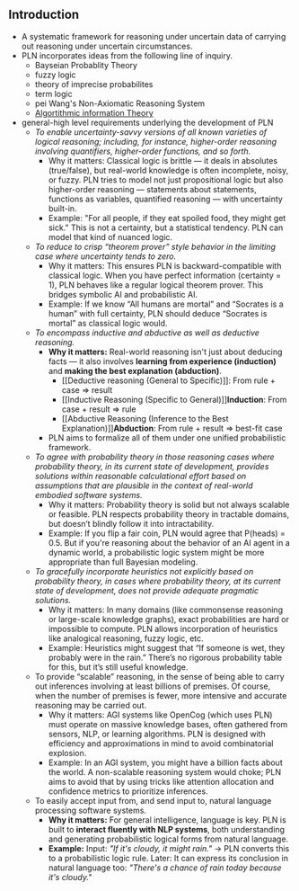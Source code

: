 
## Introduction

- A systematic framework for reasoning under uncertain data of carrying out reasoning under uncertain circumstances.
- PLN incorporates ideas from the following line of inquiry.
	- Bayseian Probablity Theory
	- fuzzy logic
	- theory of imprecise probabilites
	- term logic
	- pei Wang's Non-Axiomatic Reasoning System
	- [Algortithmic information Theory]([[AIT]])
- general-high level requirements underlying the development of PLN 
	- *To enable uncertainty-savvy versions of all known varieties of logical reasoning; including, for instance, higher-order reasoning involving quantifiers, higher-order functions, and so forth.*
		- Why it matters: Classical logic is brittle — it deals in absolutes (true/false), but real-world knowledge is often incomplete, noisy, or fuzzy. PLN tries to model not just propositional logic but also higher-order reasoning — statements about statements, functions as variables, quantified reasoning — with uncertainty built-in.
		- Example: "For all people, if they eat spoiled food, they might get sick." This is not a certainty, but a statistical tendency. PLN can model that kind of nuanced logic.
	- *To reduce to crisp “theorem prover” style behavior in the limiting case where uncertainty tends to zero.* 
		- Why it matters: This ensures PLN is backward-compatible with classical logic. When you have perfect information (certainty = 1), PLN behaves like a regular logical theorem prover. This bridges symbolic AI and probabilistic AI.
		- Example: If we know “All humans are mortal” and “Socrates is a human” with full certainty, PLN should deduce “Socrates is mortal” as classical logic would.
	- *To encompass inductive and abductive as well as deductive reasoning.*
		-  **Why it matters:**  Real-world reasoning isn't just about deducing facts — it also involves **learning from experience (induction)** and **making the best explanation (abduction)**.
			- [[Deductive reasoning (General to Specific)]]: From rule + case ⇒ result
			- [[Inductive Reasoning (Specific to General)]]**Induction**: From case + result ⇒ rule
			- [[Abductive Reasoning (Inference to the Best Explanation)]]**Abduction**: From rule + result ⇒ best-fit case   
		- PLN aims to formalize all of them under one unified probabilistic framework.
	- *To agree with probability theory in those reasoning cases where probability theory, in its current state of development, provides solutions within reasonable calculational effort based on assumptions that are plausible in the context of real-world embodied software systems.*
		- Why it matters: Probability theory is solid but not always scalable or feasible. PLN respects probability theory in tractable domains, but doesn’t blindly follow it into intractability.
		- Example: If you flip a fair coin, PLN would agree that P(heads) = 0.5. But if you're reasoning about the behavior of an AI agent in a dynamic world, a probabilistic logic system might be more appropriate than full Bayesian modeling.
	- *To gracefully incorporate heuristics not explicitly based on probability theory, in cases where probability theory, at its current state of development, does not provide adequate pragmatic solutions.*
		- Why it matters: In many domains (like commonsense reasoning or large-scale knowledge graphs), exact probabilities are hard or impossible to compute. PLN allows incorporation of heuristics like analogical reasoning, fuzzy logic, etc.
		- Example: Heuristics might suggest that “If someone is wet, they probably were in the rain.” There’s no rigorous probability table for this, but it’s still useful knowledge.
	-  To provide “scalable” reasoning, in the sense of being able to carry out inferences involving at least billions of premises. Of course, when the number of premises is fewer, more intensive and accurate reasoning may be carried out.
		- Why it matters: AGI systems like OpenCog (which uses PLN) must operate on massive knowledge bases, often gathered from sensors, NLP, or learning algorithms. PLN is designed with efficiency and approximations in mind to avoid combinatorial explosion.
		-  Example: In an AGI system, you might have a billion facts about the world. A non-scalable reasoning system would choke; PLN aims to avoid that by using tricks like attention allocation and confidence metrics to prioritize inferences.
	-  To easily accept input from, and send input to, natural language processing software systems.
		- **Why it matters:**  For general intelligence, language is key. PLN is built to **interact fluently with NLP systems**, both understanding and generating probabilistic logical forms from natural language.
		- **Example:**  Input: _"If it's cloudy, it might rain."_ → PLN converts this to a probabilistic logic rule. Later: It can express its conclusion in natural language too: _"There's a chance of rain today because it's cloudy."_
